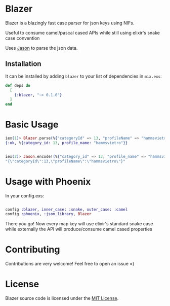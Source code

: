 # Blazer

Blazer is a blazingly fast case parser for json keys using NIFs.

Useful to consume camel/pascal cased APIs while still using elixir's snake case convention

Uses [Jason](https://hexdocs.pm/jason/readme.html) to parse the json data.

## Installation

It can be installed by adding `blazer` to your list of dependencies in `mix.exs`:

```elixir
def deps do
  [
    {:blazer, "~> 0.1.0"}
  ]
end
```


# Basic Usage

```elixir
iex(1)> Blazer.parse(%{"categoryId" => 13, "profileName" => "hammsvietro"}, case: :snake)
{:ok, %{category_id: 13, profile_name: "hammsvietro"}}


iex(2)> Jason.encode!(%{"category_id" => 13, "profile_name" => "hammsvietro"}, case: :camel))
"{\"categoryId\":13,\"profileName\":\"hammsvietro\"}"


```
# Usage with Phoenix
In your config.exs:
```elixir

config :blazer, inner_case: :snake, outer_case: :camel
config :phoenix, :json_library, Blazer
```
There you go! Now every map key will use elixir's standard snake case while externally the API will produce/consume camel cased properties


# Contributing
Contributions are very welcome! Feel free to open an issue =)

# License
Blazer source code is licensed under the [MIT License](LICENSE).
